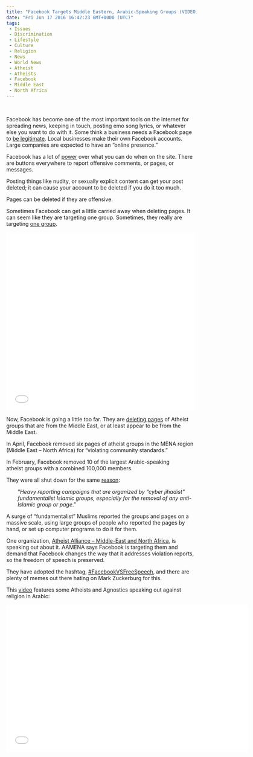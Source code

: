 ```yaml
---
title: "Facebook Targets Middle Eastern, Arabic-Speaking Groups (VIDEO)"
date: "Fri Jun 17 2016 16:42:23 GMT+0000 (UTC)"
tags: 
 - Issues
 - Discrimination
 - Lifestyle
 - Culture
 - Religion
 - News
 - World News
 - Atheist
 - Atheists
 - Facebook
 - Middle East
 - North Africa
---
```

<p><!--OffDef--><br>
<!--Ads1--></p><p>Facebook has become one of the most important tools on the internet for spreading news, keeping in touch, posting emo song lyrics, or&#xA0;whatever else you want to do with it. Some think a business needs a Facebook page to <a href="https://blog.kissmetrics.com/should-you-delete-facebook/" onclick="__gaTracker(&apos;send&apos;, &apos;event&apos;, &apos;outbound-article&apos;, &apos;https://blog.kissmetrics.com/should-you-delete-facebook/&apos;, &apos;be legitimate&apos;);">be legitimate</a>. Local businesses make their own Facebook accounts. Large companies are expected to have an &#x201C;online presence.&#x201D;</p><p>Facebook has a lot of <a href="https://consumerist.com/2009/02/15/facebooks-new-terms-of-service-we-can-do-anything-we-want-with-your-content-forever/" onclick="__gaTracker(&apos;send&apos;, &apos;event&apos;, &apos;outbound-article&apos;, &apos;https://consumerist.com/2009/02/15/facebooks-new-terms-of-service-we-can-do-anything-we-want-with-your-content-forever/&apos;, &apos;power&apos;);">power</a> over what you can do when on the site. There are buttons everywhere to report offensive comments, or pages, or messages.</p><p>Posting things like nudity, or sexually explicit content can get your post deleted; it can cause your account to be deleted if you do it too much.</p><p>Pages can be deleted if they are offensive.</p><p>Sometimes Facebook can get a little carried away when deleting pages. It can seem like they are targeting one group. Sometimes, they really are targeting <a href="http://controversialtimes.com/issues/constitutional-rights/facebook-deletes-hundreds-of-pro-gun-pages-without-notice/" onclick="__gaTracker(&apos;send&apos;, &apos;event&apos;, &apos;outbound-article&apos;, &apos;http://controversialtimes.com/issues/constitutional-rights/facebook-deletes-hundreds-of-pro-gun-pages-without-notice/&apos;, &apos;one group&apos;);">one group</a>.</p><p><iframe style="border: none; overflow: hidden;" src="//www.facebook.com/plugins/post.php?href=https%3A%2F%2Fwww.facebook.com%2FAtheistAllianceMENA%2Fposts%2F612567008895431%3A0&amp;width=500" width="500" height="473" frameborder="0" scrolling="no"></iframe></p><p style="text-align: left;">Now, Facebook is going a little too far. They are <a href="https://www.the-newshub.com/international/facebook-facing-heavy-criticism-after-removing-major-atheist-pages" onclick="__gaTracker(&apos;send&apos;, &apos;event&apos;, &apos;outbound-article&apos;, &apos;https://www.the-newshub.com/international/facebook-facing-heavy-criticism-after-removing-major-atheist-pages&apos;, &apos;deleting pages&apos;);">deleting pages</a> of Atheist groups that are from the Middle East, or at least appear to be from the Middle East.</p><p>In April, Facebook removed six pages of atheist groups in the MENA region (Middle East &#x2013; North Africa) for &#x201C;violating community standards.&#x201D;</p><p><script async src="//platform.twitter.com/widgets.js" charset="utf-8"></script></p><p>In February, Facebook removed 10 of the largest Arabic-speaking atheist&#xA0;groups with a combined 100,000 members.</p><p>They were all shut down for the same <a href="https://www.the-newshub.com/international/facebook-facing-heavy-criticism-after-removing-major-atheist-pages" onclick="__gaTracker(&apos;send&apos;, &apos;event&apos;, &apos;outbound-article&apos;, &apos;https://www.the-newshub.com/international/facebook-facing-heavy-criticism-after-removing-major-atheist-pages&apos;, &apos;reason&apos;);">reason</a>:</p><p style="padding-left: 30px;">&#x201C;<em>Heavy reporting campaigns that are organized by &#x201C;cyber jihadist&#x201D; fundamentalist Islamic groups, especially for the removal of any anti-Islamic group or page</em>.&#x201D;</p><p>A&#xA0;surge of &#x201C;fundamentalist&#x201D; Muslims reported the groups and pages on a massive scale, using large groups of people who&#xA0;reported the pages by hand, or set up computer programs to do it for them.</p><p><!--Ads2--></p><p>One organization, <a href="https://www.facebook.com/AtheistAllianceMENA" onclick="__gaTracker(&apos;send&apos;, &apos;event&apos;, &apos;outbound-article&apos;, &apos;https://www.facebook.com/AtheistAllianceMENA&apos;, &apos;Atheist Alliance - Middle-East and North Africa&apos;);">Atheist Alliance &#x2013; Middle-East and North Africa</a>, is speaking out about it. AAMENA says Facebook is targeting them and demand that Facebook changes&#xA0;the way that it addresses violation reports, so the freedom of speech is preserved.</p><p>They have adopted the hashtag, <a href="https://twitter.com/search?q=%23FacebookVSFreeSpeech" onclick="__gaTracker(&apos;send&apos;, &apos;event&apos;, &apos;outbound-article&apos;, &apos;https://twitter.com/search?q=%23FacebookVSFreeSpeech&apos;, &apos;#FacebookVSFreeSpeech&apos;);">#FacebookVSFreeSpeech</a>, and there are plenty of memes out there hating on Mark Zuckerburg for this.</p><p>This <a href="https://youtu.be/B1a3J3LQhUs" onclick="__gaTracker(&apos;send&apos;, &apos;event&apos;, &apos;outbound-article&apos;, &apos;https://youtu.be/B1a3J3LQhUs&apos;, &apos;video&apos;);">video</a> features some Atheists and Agnostics speaking out against religion in Arabic:</p><p><span class="embed-youtube" style="text-align:center; display: block;"><iframe class="youtube-player" type="text/html" width="640" height="390" src="//www.youtube.com/embed/B1a3J3LQhUs?version=3&amp;rel=1&amp;fs=1&amp;autohide=2&amp;showsearch=0&amp;showinfo=1&amp;iv_load_policy=1&amp;wmode=transparent" allowfullscreen="true" style="border:0;"></iframe></span></p>